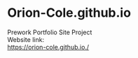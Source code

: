 # Orion-Cole.github.io
Prework Portfolio Site Project <br>
Website link: <br>
https://orion-cole.github.io./
